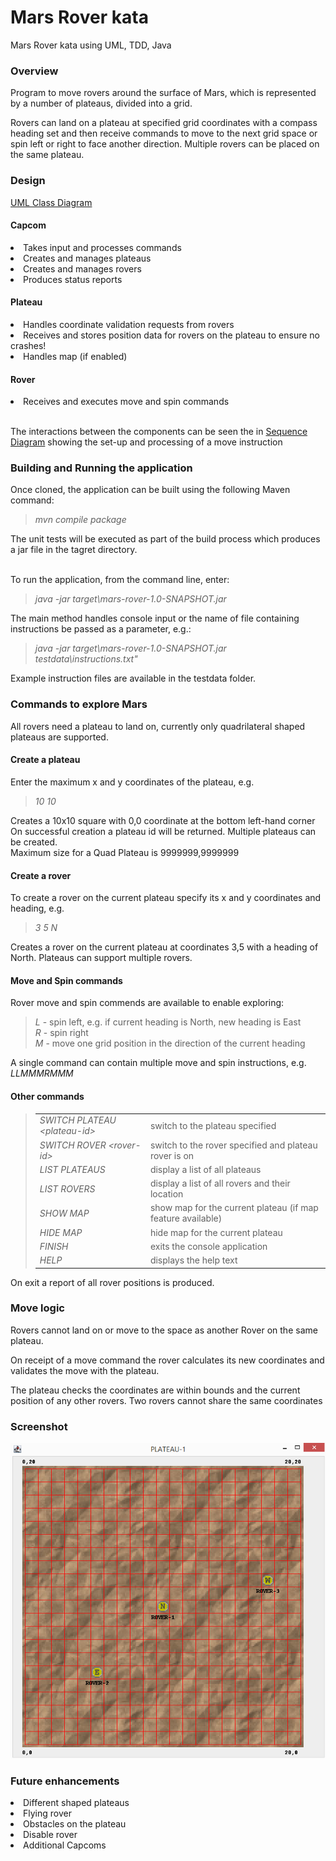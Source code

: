 # Mars Rover kata
Mars Rover kata using UML, TDD, Java

### Overview
Program to move rovers around the surface of Mars, which is represented by a number of plateaus, divided into a grid.
<p>Rovers can land on a plateau at specified grid coordinates with a compass heading set and then receive commands 
to move to the next grid space or spin left or right to face another direction.
Multiple rovers can be placed on the same plateau. 

### Design
[UML Class Diagram](https://github.com/probert999/mars-rover/blob/main/uml/MarsRoverClassDiagram.png)

#### Capcom
<li>Takes input and processes commands 
<li>Creates and manages plateaus
<li>Creates and manages rovers
<li>Produces status reports

#### Plateau
<li>Handles coordinate validation requests from rovers
<li>Receives and stores position data for rovers on the plateau to ensure no crashes!
<li>Handles map (if enabled)

#### Rover
<li>Receives and executes move and spin commands

<br>The interactions between the components can be seen the in 
[Sequence Diagram](https://github.com/probert999/mars-rover/blob/main/uml/MarsRoverSequenceDiagram.png)
showing the set-up and processing of a move instruction


### Building and Running the application
Once cloned, the application can be built using the following Maven command:

><i>mvn compile package</i>

The unit tests will be executed as part of the build process which produces a jar file in the tagret directory.

<br>To run the application, from the command line, enter:

><i>java -jar target\\mars-rover-1.0-SNAPSHOT.jar</i>

The main method handles console input or the name of file containing instructions be passed as a parameter, e.g.:

><i>java -jar target\\mars-rover-1.0-SNAPSHOT.jar testdata\\instructions.txt"</i>

Example instruction files are available in the testdata folder.

### Commands to explore Mars
All rovers need a plateau to land on, currently only quadrilateral shaped plateaus are supported.

#### Create a plateau 
Enter the maximum x and y coordinates of the plateau, e.g.

><i>10 10</i>    

Creates a 10x10 square with 0,0 coordinate at the bottom left-hand corner
<BR>On successful creation a plateau id will be returned. Multiple plateaus can be created.
<BR>Maximum size for a Quad Plateau is 9999999,9999999

#### Create a rover
To create a rover on the current plateau specify its x and y coordinates and heading, e.g.

><i>3 5 N</i>

Creates a rover on the current plateau at coordinates 3,5 with a heading of North.
Plateaus can support multiple rovers.

#### Move and Spin commands 
Rover move and spin commends are available to enable exploring:
><i>L</i> - spin left, e.g. if current heading is North, new heading is East
><br><i>R</i> - spin right
><br><i>M</i> - move one grid position in the direction of the current heading

A single command can contain multiple move and spin instructions, e.g. <i>LLMMMRMMM</i>

#### Other commands
<blockquote>
<table>
<tr><td><i>SWITCH PLATEAU &lt;plateau-id&gt;</i></td><td>switch to the plateau specified</td></tr>
<tr><td><i>SWITCH ROVER &lt;rover-id&gt;</i></td><td>switch to the rover specified and plateau rover is on</td></tr>
<tr><td><i>LIST PLATEAUS</i></td><td>display a list of all plateaus</td></tr>
<tr><td><i>LIST ROVERS</i></td><td>display a list of all rovers and their location</td></tr>
<tr><td><i>SHOW MAP</i></td><td>show map for the current plateau (if map feature available)</td></tr>
<tr><td><i>HIDE MAP</i></td><td>hide map for the current plateau</td></tr>
<tr><td><i>FINISH</i></td><td>exits the console application</td></tr>
<tr><td><i>HELP</i></td><td>displays the help text</td></tr>
</table>
</blockquote>

On exit a report of all rover positions is produced.

### Move logic
Rovers cannot land on or move to the space as another Rover on the same plateau.  

On receipt of a move command the rover calculates its new coordinates and validates the move with the plateau.

The plateau checks the coordinates are within bounds and the current position of any other rovers. Two rovers cannot share the same coordinates

### Screenshot
![](img/screenshot.png?raw=true)



### Future enhancements
<li>Different shaped plateaus
<li>Flying rover
<li>Obstacles on the plateau
<li>Disable rover
<li>Additional Capcoms